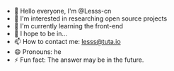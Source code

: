 - 👋 Hello everyone, I'm @Lesss-cn
- 👀 I'm interested in researching open source projects
- 🌱 I'm currently learning the front-end
- 💞️ I hope to be in...
- 📫 How to contact me: lesss@tuta.io
- 😄 Pronouns: he
- ⚡ Fun fact: The answer may be in the future.

